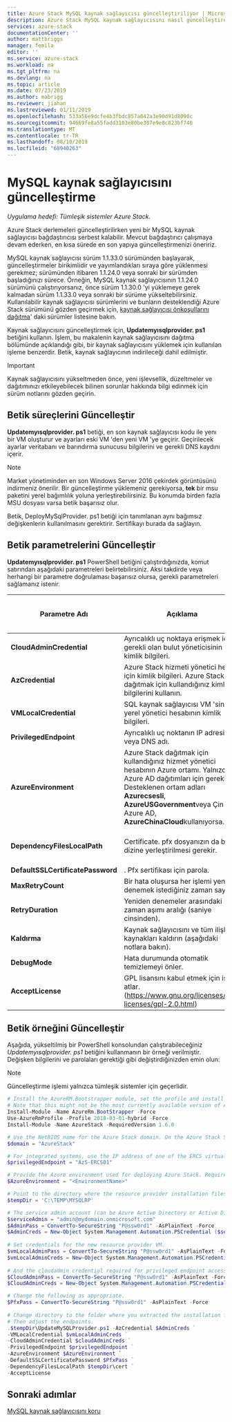 ```yaml
---
title: Azure Stack MySQL kaynak sağlayıcısı güncelleştiriliyor | Microsoft Docs
description: Azure Stack MySQL kaynak sağlayıcısını nasıl güncelleştirebileceğinizi öğrenin.
services: azure-stack
documentationCenter: ''
author: mattbriggs
manager: femila
editor: ''
ms.service: azure-stack
ms.workload: na
ms.tgt_pltfrm: na
ms.devlang: na
ms.topic: article
ms.date: 07/23/2019
ms.author: mabrigg
ms.reviewer: jiahan
ms.lastreviewed: 01/11/2019
ms.openlocfilehash: 533a56e9dcfe4b3fbdc857a042a3e90d91d8090c
ms.sourcegitcommit: 94669fe8a55fadd3103e80be307e9e8c823bf746
ms.translationtype: MT
ms.contentlocale: tr-TR
ms.lasthandoff: 08/10/2019
ms.locfileid: "68940263"
---
```

# <a name="update-the-mysql-resource-provider"></a>MySQL kaynak sağlayıcısını güncelleştirme 

*Uygulama hedefi: Tümleşik sistemler Azure Stack.*

Azure Stack derlemeleri güncelleştirilirken yeni bir MySQL kaynak sağlayıcısı bağdaştırıcısı serbest kalabilir. Mevcut bağdaştırıcı çalışmaya devam ederken, en kısa sürede en son yapıya güncelleştirmenizi öneririz. 

MySQL kaynak sağlayıcısı sürüm 1.1.33.0 sürümünden başlayarak, güncelleştirmeler birikimlidir ve yayımlandıkları sıraya göre yüklenmesi gerekmez; sürümünden itibaren 1.1.24.0 veya sonraki bir sürümden başladığınızı sürece. Örneğin, MySQL kaynak sağlayıcısının 1.1.24.0 sürümünü çalıştırıyorsanız, önce sürüm 1.1.30.0 'yi yüklemeye gerek kalmadan sürüm 1.1.33.0 veya sonraki bir sürüme yükseltebilirsiniz. Kullanılabilir kaynak sağlayıcısı sürümlerini ve bunların desteklendiği Azure Stack sürümünü gözden geçirmek için, [kaynak sağlayıcısı önkoşullarını dağıtma](./azure-stack-mysql-resource-provider-deploy.md#prerequisites)' daki sürümler listesine bakın.

Kaynak sağlayıcısını güncelleştirmek için, **Updatemyısqlprovider. ps1** betiğini kullanın. İşlem, bu makalenin kaynak sağlayıcısını dağıtma bölümünde açıklandığı gibi, bir kaynak sağlayıcısını yüklemek için kullanılan işleme benzerdir. Betik, kaynak sağlayıcının indirileceği dahil edilmiştir. 

 > [!IMPORTANT]
 > Kaynak sağlayıcısını yükseltmeden önce, yeni işlevsellik, düzeltmeler ve dağıtımınızı etkileyebilecek bilinen sorunlar hakkında bilgi edinmek için sürüm notlarını gözden geçirin.

## <a name="update-script-processes"></a>Betik süreçlerini Güncelleştir

**Updatemyısqlprovider. ps1** betiği, en son kaynak sağlayıcısı kodu ile yenı bir VM oluşturur ve ayarları eski VM 'den yeni VM 'ye geçirir. Geçirilecek ayarlar veritabanı ve barındırma sunucusu bilgilerini ve gerekli DNS kaydını içerir. 

>[!NOTE]
>Market yönetiminden en son Windows Server 2016 çekirdek görüntüsünü indirmeniz önerilir. Bir güncelleştirme yüklemeniz gerekiyorsa, **tek** bir msu paketini yerel bağımlılık yoluna yerleştirebilirsiniz. Bu konumda birden fazla MSU dosyası varsa betik başarısız olur.

Betik, DeployMySqlProvider. ps1 betiği için tanımlanan aynı bağımsız değişkenlerin kullanılmasını gerektirir. Sertifikayı burada da sağlayın.  


## <a name="update-script-parameters"></a>Betik parametrelerini Güncelleştir 
**Updatemyısqlprovider. ps1** PowerShell betiğini çalıştırdığınızda, komut satırından aşağıdaki parametreleri belirtebilirsiniz. Aksi takdirde veya herhangi bir parametre doğrulaması başarısız olursa, gerekli parametreleri sağlamanız istenir. 

| Parametre Adı | Açıklama | Açıklama veya varsayılan değer | 
| --- | --- | --- | 
| **CloudAdminCredential** | Ayrıcalıklı uç noktaya erişmek için gerekli olan bulut yöneticisinin kimlik bilgileri. | _Gerekli_ | 
| **AzCredential** | Azure Stack hizmeti yönetici hesabı için kimlik bilgileri. Azure Stack dağıtmak için kullandığınız kimlik bilgilerini kullanın. | _Gerekli_ | 
| **VMLocalCredential** |SQL kaynak sağlayıcısı VM 'sinin yerel yönetici hesabının kimlik bilgileri. | _Gerekli_ | 
| **PrivilegedEndpoint** | Ayrıcalıklı uç noktanın IP adresi veya DNS adı. |  _Gerekli_ | 
| **AzureEnvironment** | Azure Stack dağıtmak için kullandığınız hizmet yönetici hesabının Azure ortamı. Yalnızca Azure AD dağıtımları için gereklidir. Desteklenen ortam adları **Azurecsesli**, **AzureUSGovernment**veya Çin Azure AD, **AzureChinaCloud**kullanıyorsa. | AzureCloud |
| **DependencyFilesLocalPath** | Certificate. pfx dosyanızın da bu dizine yerleştirilmesi gerekir. | _Isteğe bağlı_ (çok düğümlü için _ ) | 
| **DefaultSSLCertificatePassword** | . Pfx sertifikası için parola. | _Gerekli_ | 
| **MaxRetryCount** | Bir hata oluşursa her işlemi yeniden denemek istediğiniz zaman sayısı.| 2 | 
| **RetryDuration** | Yeniden denemeler arasındaki zaman aşımı aralığı (saniye cinsinden). | 120 | 
| **Kaldırma** | Kaynak sağlayıcısını ve tüm ilişkili kaynakları kaldırın (aşağıdaki notlara bakın). | Hayır | 
| **DebugMode** | Hata durumunda otomatik temizlemeyi önler. | Hayır | 
| **AcceptLicense** | GPL lisansını kabul etmek için isteği atlar.  (https://www.gnu.org/licenses/old-licenses/gpl-2.0.html) | | 

## <a name="update-script-example"></a>Betik örneğini Güncelleştir
Aşağıda, yükseltilmiş bir PowerShell konsolundan çalıştırabileceğiniz *Updatemyısqlprovider. ps1* betiğini kullanmanın bir örneği verilmiştir. Değişken bilgilerini ve parolaları gerektiği gibi değiştirdiğinizden emin olun:  

> [!NOTE] 
> Güncelleştirme işlemi yalnızca tümleşik sistemler için geçerlidir. 

```powershell 
# Install the AzureRM.Bootstrapper module, set the profile and install the AzureStack module
# Note that this might not be the most currently available version of Azure Stack PowerShell.
Install-Module -Name AzureRm.BootStrapper -Force
Use-AzureRmProfile -Profile 2018-03-01-hybrid -Force
Install-Module -Name AzureStack -RequiredVersion 1.6.0

# Use the NetBIOS name for the Azure Stack domain. On the Azure Stack SDK, the default is AzureStack but could have been changed at install time. 
$domain = "AzureStack" 

# For integrated systems, use the IP address of one of the ERCS virtual machines 
$privilegedEndpoint = "AzS-ERCS01" 

# Provide the Azure environment used for deploying Azure Stack. Required only for Azure AD deployments. Supported environment names are AzureCloud, AzureUSGovernment, or AzureChinaCloud. 
$AzureEnvironment = "<EnvironmentName>"

# Point to the directory where the resource provider installation files were extracted. 
$tempDir = 'C:\TEMP\MYSQLRP' 

# The service admin account (can be Azure Active Directory or Active Directory Federation Services). 
$serviceAdmin = "admin@mydomain.onmicrosoft.com" 
$AdminPass = ConvertTo-SecureString "P@ssw0rd1" -AsPlainText -Force 
$AdminCreds = New-Object System.Management.Automation.PSCredential ($serviceAdmin, $AdminPass) 
 
# Set credentials for the new resource provider VM. 
$vmLocalAdminPass = ConvertTo-SecureString "P@ssw0rd1" -AsPlainText -Force 
$vmLocalAdminCreds = New-Object System.Management.Automation.PSCredential ("mysqlrpadmin", $vmLocalAdminPass) 
 
# And the cloudadmin credential required for privileged endpoint access. 
$CloudAdminPass = ConvertTo-SecureString "P@ssw0rd1" -AsPlainText -Force 
$CloudAdminCreds = New-Object System.Management.Automation.PSCredential ("$domain\cloudadmin", $CloudAdminPass) 

# Change the following as appropriate. 
$PfxPass = ConvertTo-SecureString "P@ssw0rd1" -AsPlainText -Force 
 
# Change directory to the folder where you extracted the installation files. 
# Then adjust the endpoints. 
.$tempDir\UpdateMySQLProvider.ps1 -AzCredential $AdminCreds ` 
-VMLocalCredential $vmLocalAdminCreds ` 
-CloudAdminCredential $cloudAdminCreds ` 
-PrivilegedEndpoint $privilegedEndpoint ` 
-AzureEnvironment $AzureEnvironment `
-DefaultSSLCertificatePassword $PfxPass ` 
-DependencyFilesLocalPath $tempDir\cert ` 
-AcceptLicense 
```  

## <a name="next-steps"></a>Sonraki adımlar
[MySQL kaynak sağlayıcısını koru](azure-stack-mysql-resource-provider-maintain.md)
